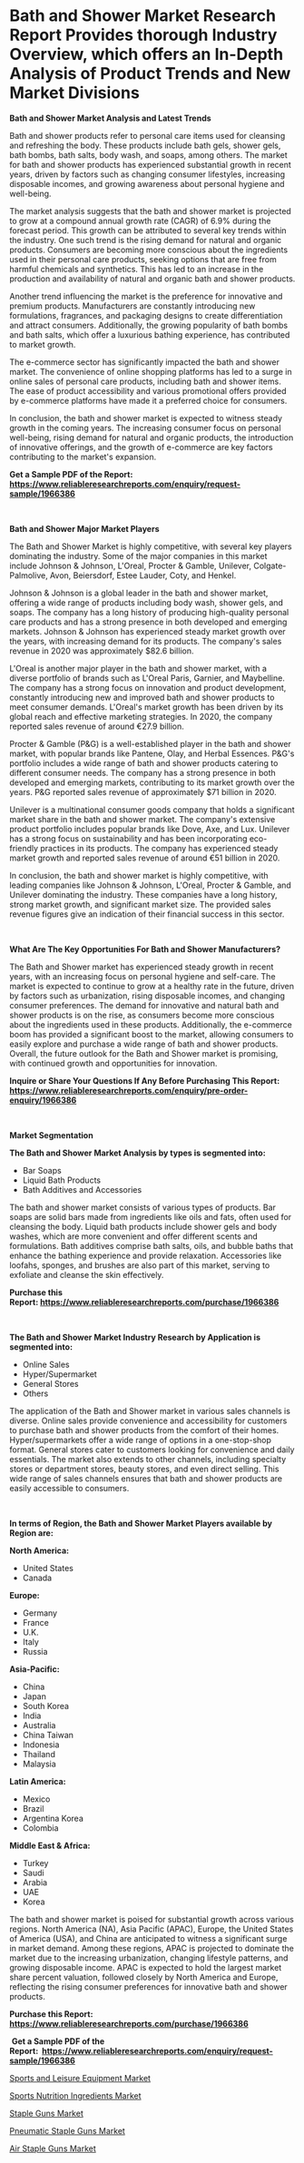 <p><h1>Bath and Shower Market Research Report Provides thorough Industry Overview, which offers an In-Depth Analysis of Product Trends and New Market Divisions</h1></p><p><strong>Bath and Shower Market Analysis and Latest Trends</strong></p>
<p><p>Bath and shower products refer to personal care items used for cleansing and refreshing the body. These products include bath gels, shower gels, bath bombs, bath salts, body wash, and soaps, among others. The market for bath and shower products has experienced substantial growth in recent years, driven by factors such as changing consumer lifestyles, increasing disposable incomes, and growing awareness about personal hygiene and well-being.</p><p>The market analysis suggests that the bath and shower market is projected to grow at a compound annual growth rate (CAGR) of 6.9% during the forecast period. This growth can be attributed to several key trends within the industry. One such trend is the rising demand for natural and organic products. Consumers are becoming more conscious about the ingredients used in their personal care products, seeking options that are free from harmful chemicals and synthetics. This has led to an increase in the production and availability of natural and organic bath and shower products.</p><p>Another trend influencing the market is the preference for innovative and premium products. Manufacturers are constantly introducing new formulations, fragrances, and packaging designs to create differentiation and attract consumers. Additionally, the growing popularity of bath bombs and bath salts, which offer a luxurious bathing experience, has contributed to market growth.</p><p>The e-commerce sector has significantly impacted the bath and shower market. The convenience of online shopping platforms has led to a surge in online sales of personal care products, including bath and shower items. The ease of product accessibility and various promotional offers provided by e-commerce platforms have made it a preferred choice for consumers.</p><p>In conclusion, the bath and shower market is expected to witness steady growth in the coming years. The increasing consumer focus on personal well-being, rising demand for natural and organic products, the introduction of innovative offerings, and the growth of e-commerce are key factors contributing to the market's expansion.</p></p>
<p><strong>Get a Sample PDF of the Report:&nbsp; <a href="https://www.reliableresearchreports.com/enquiry/request-sample/1966386">https://www.reliableresearchreports.com/enquiry/request-sample/1966386</a></strong></p>
<p>&nbsp;</p>
<p><strong>Bath and Shower Major Market Players</strong></p>
<p><p>The Bath and Shower Market is highly competitive, with several key players dominating the industry. Some of the major companies in this market include Johnson & Johnson, L'Oreal, Procter & Gamble, Unilever, Colgate-Palmolive, Avon, Beiersdorf, Estee Lauder, Coty, and Henkel.</p><p>Johnson & Johnson is a global leader in the bath and shower market, offering a wide range of products including body wash, shower gels, and soaps. The company has a long history of producing high-quality personal care products and has a strong presence in both developed and emerging markets. Johnson & Johnson has experienced steady market growth over the years, with increasing demand for its products. The company's sales revenue in 2020 was approximately $82.6 billion.</p><p>L'Oreal is another major player in the bath and shower market, with a diverse portfolio of brands such as L'Oreal Paris, Garnier, and Maybelline. The company has a strong focus on innovation and product development, constantly introducing new and improved bath and shower products to meet consumer demands. L'Oreal's market growth has been driven by its global reach and effective marketing strategies. In 2020, the company reported sales revenue of around €27.9 billion.</p><p>Procter & Gamble (P&G) is a well-established player in the bath and shower market, with popular brands like Pantene, Olay, and Herbal Essences. P&G's portfolio includes a wide range of bath and shower products catering to different consumer needs. The company has a strong presence in both developed and emerging markets, contributing to its market growth over the years. P&G reported sales revenue of approximately $71 billion in 2020.</p><p>Unilever is a multinational consumer goods company that holds a significant market share in the bath and shower market. The company's extensive product portfolio includes popular brands like Dove, Axe, and Lux. Unilever has a strong focus on sustainability and has been incorporating eco-friendly practices in its products. The company has experienced steady market growth and reported sales revenue of around €51 billion in 2020.</p><p>In conclusion, the bath and shower market is highly competitive, with leading companies like Johnson & Johnson, L'Oreal, Procter & Gamble, and Unilever dominating the industry. These companies have a long history, strong market growth, and significant market size. The provided sales revenue figures give an indication of their financial success in this sector.</p></p>
<p>&nbsp;</p>
<p><strong>What Are The Key Opportunities For Bath and Shower Manufacturers?</strong></p>
<p><p>The Bath and Shower market has experienced steady growth in recent years, with an increasing focus on personal hygiene and self-care. The market is expected to continue to grow at a healthy rate in the future, driven by factors such as urbanization, rising disposable incomes, and changing consumer preferences. The demand for innovative and natural bath and shower products is on the rise, as consumers become more conscious about the ingredients used in these products. Additionally, the e-commerce boom has provided a significant boost to the market, allowing consumers to easily explore and purchase a wide range of bath and shower products. Overall, the future outlook for the Bath and Shower market is promising, with continued growth and opportunities for innovation.</p></p>
<p><strong>Inquire or Share Your Questions If Any Before Purchasing This Report: <a href="https://www.reliableresearchreports.com/enquiry/pre-order-enquiry/1966386">https://www.reliableresearchreports.com/enquiry/pre-order-enquiry/1966386</a></strong></p>
<p>&nbsp;</p>
<p><strong>Market Segmentation</strong></p>
<p><strong>The Bath and Shower Market Analysis by types is segmented into:</strong></p>
<p><ul><li>Bar Soaps</li><li>Liquid Bath Products</li><li>Bath Additives and Accessories</li></ul></p>
<p><p>The bath and shower market consists of various types of products. Bar soaps are solid bars made from ingredients like oils and fats, often used for cleansing the body. Liquid bath products include shower gels and body washes, which are more convenient and offer different scents and formulations. Bath additives comprise bath salts, oils, and bubble baths that enhance the bathing experience and provide relaxation. Accessories like loofahs, sponges, and brushes are also part of this market, serving to exfoliate and cleanse the skin effectively.</p></p>
<p><strong>Purchase this Report:&nbsp;<a href="https://www.reliableresearchreports.com/purchase/1966386">https://www.reliableresearchreports.com/purchase/1966386</a></strong></p>
<p>&nbsp;</p>
<p><strong>The Bath and Shower Market Industry Research by Application is segmented into:</strong></p>
<p><ul><li>Online Sales</li><li>Hyper/Supermarket</li><li>General Stores</li><li>Others</li></ul></p>
<p><p>The application of the Bath and Shower market in various sales channels is diverse. Online sales provide convenience and accessibility for customers to purchase bath and shower products from the comfort of their homes. Hyper/supermarkets offer a wide range of options in a one-stop-shop format. General stores cater to customers looking for convenience and daily essentials. The market also extends to other channels, including specialty stores or department stores, beauty stores, and even direct selling. This wide range of sales channels ensures that bath and shower products are easily accessible to consumers.</p></p>
<p>&nbsp;</p>
<p><strong>In terms of Region, the Bath and Shower Market Players available by Region are:</strong></p>
<p>
    <p> <strong> North America: </strong>
        <ul>
            <li>United States</li>
            <li>Canada</li>
        </ul>
        </p> 
    <p> <strong> Europe: </strong>
        <ul>
            <li>Germany</li>
            <li>France</li>
            <li>U.K.</li>
            <li>Italy</li>
            <li>Russia</li>
        </ul>
        </p> 
    <p> <strong> Asia-Pacific: </strong>
        <ul>
            <li>China</li>
            <li>Japan</li>
            <li>South Korea</li>
            <li>India</li>
            <li>Australia</li>
            <li>China Taiwan</li>
            <li>Indonesia</li>
            <li>Thailand</li>
            <li>Malaysia</li>
        </ul>
        </p> 
    <p> <strong> Latin America: </strong>
        <ul>
            <li>Mexico</li>
            <li>Brazil</li>
            <li>Argentina Korea</li>
            <li>Colombia</li>
        </ul>
        </p> 
    <p> <strong> Middle East & Africa: </strong>
        <ul>
            <li>Turkey</li>
            <li>Saudi</li>
            <li>Arabia</li>
            <li>UAE</li>
            <li>Korea</li>
        </ul>
    </p>
    </p>
<p><p>The bath and shower market is poised for substantial growth across various regions. North America (NA), Asia Pacific (APAC), Europe, the United States of America (USA), and China are anticipated to witness a significant surge in market demand. Among these regions, APAC is projected to dominate the market due to the increasing urbanization, changing lifestyle patterns, and growing disposable income. APAC is expected to hold the largest market share percent valuation, followed closely by North America and Europe, reflecting the rising consumer preferences for innovative bath and shower products.</p></p>
<p><strong>Purchase this Report: <a href="https://www.reliableresearchreports.com/purchase/1966386">https://www.reliableresearchreports.com/purchase/1966386</a></strong></p>
<p>&nbsp;<strong>Get a Sample PDF of the Report:&nbsp;&nbsp;<a href="https://www.reliableresearchreports.com/enquiry/request-sample/1966386">https://www.reliableresearchreports.com/enquiry/request-sample/1966386</a></strong></p>
<p><strong></strong></p>
<p><p><a href="https://github.com/mahnoor2003/Market-Research-Report-List-2/blob/main/sports-and-leisure-equipment-market.md">Sports and Leisure Equipment Market</a></p><p><a href="https://github.com/abdelrhmankishk22/Market-Research-Report-List-2/blob/main/sports-nutrition-ingredients-market.md">Sports Nutrition Ingredients Market</a></p><p><a href="https://github.com/maliyahmorrow6654/Market-Research-Report-List-2/blob/main/staple-guns-market.md">Staple Guns Market</a></p><p><a href="https://github.com/deliacustodio40/Market-Research-Report-List-2/blob/main/pneumatic-staple-guns-market.md">Pneumatic Staple Guns Market</a></p><p><a href="https://github.com/scarol104/Market-Research-Report-List-2/blob/main/air-staple-guns-market.md">Air Staple Guns Market</a></p></p>